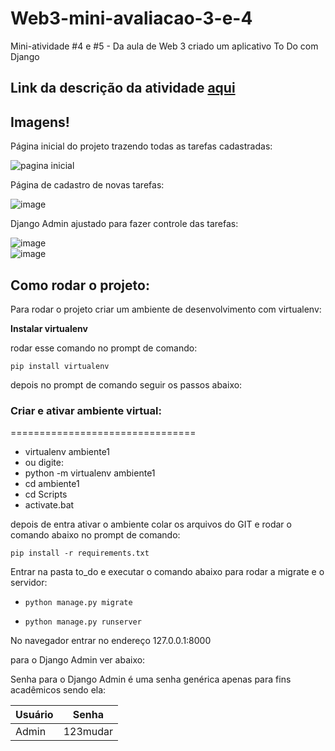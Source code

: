 # Web3-mini-avaliacao-3-e-4
Mini-atividade #4 e #5 - Da aula de Web 3 criado um aplicativo To Do com Django

## Link da descrição da atividade [aqui](https://github.com/danielfransa/FATEC_2023_1SEM_Des_Web_3/blob/main/django_mini_avaliacoes_4_e_5.pdf)


## Imagens!
Página inicial do projeto trazendo todas as tarefas cadastradas:

![pagina inicial](https://user-images.githubusercontent.com/102123924/236437831-f0de80be-08ab-465a-bf27-35c3af37d36a.png)

Página de cadastro de novas tarefas:

![image](https://user-images.githubusercontent.com/102123924/236438144-0fb1703b-aa48-45f9-846e-2e3aae2f75ae.png)


Django Admin ajustado para fazer controle das tarefas:

![image](https://user-images.githubusercontent.com/102123924/236438493-785485c9-2c20-4d54-bdcc-99d4bad6c38e.png)
<br>
![image](https://user-images.githubusercontent.com/102123924/236438642-3cf17302-2a07-4d3d-88f6-121dcd96af1a.png)

## Como rodar o projeto:

Para rodar o projeto criar um ambiente de desenvolvimento com virtualenv:

**Instalar virtualenv**

rodar esse comando no prompt de comando:

`pip install virtualenv`

depois no prompt de comando seguir os passos abaixo:

### Criar e ativar ambiente virtual:
================================

- virtualenv ambiente1
- ou digite:
- python -m virtualenv ambiente1
- cd ambiente1
- cd Scripts
- activate.bat

depois de entra ativar o ambiente colar os arquivos do GIT e rodar o comando abaixo no prompt de comando:

`pip install -r requirements.txt`

Entrar na pasta to_do e executar o comando abaixo para rodar a migrate e o servidor:

- `python manage.py migrate`

- `python manage.py runserver`

No navegador entrar no endereço 127.0.0.1:8000

para o Django Admin ver abaixo:

Senha para o Django Admin é uma senha genérica apenas para fins acadêmicos sendo ela:

Usuário | Senha
|--------|-------|
Admin | 123mudar


